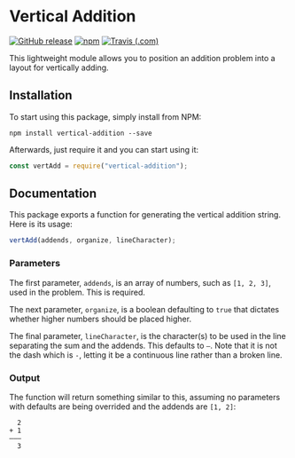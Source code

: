 # Vertical Addition

[![GitHub release](https://img.shields.io/github/release/haykam821/Vertical-Addition.svg?style=popout&label=github)](https://github.com/haykam821/Vertical-Addition/releases/latest)
[![npm](https://img.shields.io/npm/v/vertical-addition.svg?style=popout&colorB=red)](https://www.npmjs.com/package/vertical-addition)
[![Travis (.com)](https://img.shields.io/travis/com/haykam821/Vertical-Addition.svg?style=popout)](https://travis-ci.com/haykam821/Vertical-Addition)

This lightweight module allows you to position an addition problem into a layout for vertically adding.

## Installation

To start using this package, simply install from NPM:

    npm install vertical-addition --save


Afterwards, just require it and you can start using it:

```js
const vertAdd = require("vertical-addition");
```

## Documentation

This package exports a function for generating the vertical addition string. Here is its usage:

```js
vertAdd(addends, organize, lineCharacter);
```

### Parameters

The first parameter, `addends`, is an array of numbers, such as `[1, 2, 3]`, used in the problem. This is required.

The next parameter, `organize`, is a boolean defaulting to `true` that dictates whether higher numbers should be placed higher.

The final parameter, `lineCharacter`, is the character(s) to be used in the line separating the sum and the addends. This defaults to `—`. Note that it is not the dash which is `-`, letting it be a continuous line rather than a broken line.

### Output

The function will return something similar to this, assuming no parameters with defaults are being overrided and the addends are `[1, 2]`:

      2
    + 1
    ———
      3
